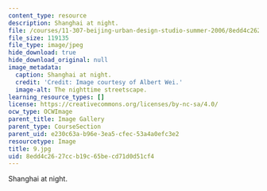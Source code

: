 ```yaml
---
content_type: resource
description: Shanghai at night.
file: /courses/11-307-beijing-urban-design-studio-summer-2006/8edd4c2627ccb19c65becd71d0d51cf4_9.jpg
file_size: 119135
file_type: image/jpeg
hide_download: true
hide_download_original: null
image_metadata:
  caption: Shanghai at night.
  credit: 'Credit: Image courtesy of Albert Wei.'
  image-alt: The nighttime streetscape.
learning_resource_types: []
license: https://creativecommons.org/licenses/by-nc-sa/4.0/
ocw_type: OCWImage
parent_title: Image Gallery
parent_type: CourseSection
parent_uid: e230c63a-b96e-3ea5-cfec-53a4a0efc3e2
resourcetype: Image
title: 9.jpg
uid: 8edd4c26-27cc-b19c-65be-cd71d0d51cf4
---
```

Shanghai at night.